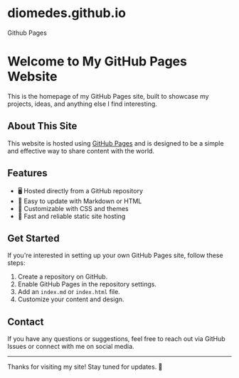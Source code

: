 # diomedes.github.io
Github Pages
# Welcome to My GitHub Pages Website

This is the homepage of my GitHub Pages site, built to showcase my projects, ideas, and anything else I find interesting.

## About This Site
This website is hosted using [GitHub Pages](https://pages.github.com/) and is designed to be a simple and effective way to share content with the world.

## Features
- 🖥️ Hosted directly from a GitHub repository
- 📄 Easy to update with Markdown or HTML
- 🎨 Customizable with CSS and themes
- 🚀 Fast and reliable static site hosting

## Get Started
If you're interested in setting up your own GitHub Pages site, follow these steps:
1. Create a repository on GitHub.
2. Enable GitHub Pages in the repository settings.
3. Add an `index.md` or `index.html` file.
4. Customize your content and design.

## Contact
If you have any questions or suggestions, feel free to reach out via GitHub Issues or connect with me on social media.

---

Thanks for visiting my site! Stay tuned for updates. 🚀
